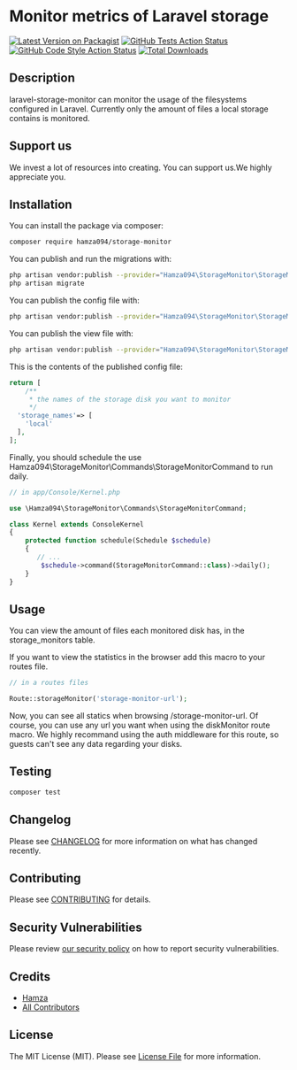# Monitor metrics of Laravel storage

[![Latest Version on Packagist](https://img.shields.io/packagist/v/hamza094/storage-monitor.svg?style=flat-square)](https://packagist.org/packages/hamza094/storage-monitor)
[![GitHub Tests Action Status](https://img.shields.io/github/workflow/status/hamza094/storage-monitor/run-tests?label=tests)](https://github.com/hamza094/storage-monitor/actions?query=workflow%3Arun-tests+branch%3Amain)
[![GitHub Code Style Action Status](https://img.shields.io/github/workflow/status/hamza094/storage-monitor/Check%20&%20fix%20styling?label=code%20style)](https://github.com/hamza094/storage-monitor/actions?query=workflow%3A"Check+%26+fix+styling"+branch%3Amain)
[![Total Downloads](https://img.shields.io/packagist/dt/hamza094/storage-monitor.svg?style=flat-square)](https://packagist.org/packages/hamza094/storage-monitor)

## Description
laravel-storage-monitor can monitor the usage of the filesystems configured in Laravel. Currently only the amount of files a local storage contains is monitored.

## Support us

We invest a lot of resources into creating. You can support us.We highly appreciate you.

## Installation

You can install the package via composer:

```bash
composer require hamza094/storage-monitor
```

You can publish and run the migrations with:

```bash
php artisan vendor:publish --provider="Hamza094\StorageMonitor\StorageMonitorServiceProvider" --tag="storage-monitor-migrations"
php artisan migrate
```

You can publish the config file with:
```bash
php artisan vendor:publish --provider="Hamza094\StorageMonitor\StorageMonitorServiceProvider" --tag="storage-monitor-config"
```

You can publish the view file with:
```bash
php artisan vendor:publish --provider="Hamza094\StorageMonitor\StorageMonitorServiceProvider" --tag="storage-monitor-views"
```

This is the contents of the published config file:

```php
return [
	/**
	 * the names of the storage disk you want to monitor
	 */
  'storage_names'=> [
  	'local'
  ],
];
```
Finally, you should schedule the use Hamza094\StorageMonitor\Commands\StorageMonitorCommand
 to run daily.

```php
// in app/Console/Kernel.php

use \Hamza094\StorageMonitor\Commands\StorageMonitorCommand;

class Kernel extends ConsoleKernel
{
    protected function schedule(Schedule $schedule)
    {
       // ...
        $schedule->command(StorageMonitorCommand::class)->daily();
    }
}
```

## Usage

You can view the amount of files each monitored disk has, in the storage_monitors table.

If you want to view the statistics in the browser add this macro to your routes file.

```php
// in a routes files

Route::storageMonitor('storage-monitor-url');
```
Now, you can see all statics when browsing /storage-monitor-url. Of course, you can use any url you want when using the diskMonitor route macro. We highly recommand using the auth middleware for this route, so guests can't see any data regarding your disks.

## Testing

```bash
composer test
```

## Changelog

Please see [CHANGELOG](CHANGELOG.md) for more information on what has changed recently.

## Contributing

Please see [CONTRIBUTING](.github/CONTRIBUTING.md) for details.

## Security Vulnerabilities

Please review [our security policy](../../security/policy) on how to report security vulnerabilities.

## Credits

- [Hamza](https://github.com/hamza094)
- [All Contributors](../../contributors)

## License

The MIT License (MIT). Please see [License File](LICENSE.md) for more information.
